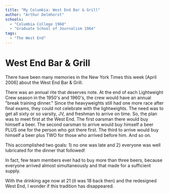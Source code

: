 ```yaml
---
title: "My Columbia: West End Bar & Grill"
author: "Arthur Delmhorst"
schools:
  - "Columbia College 1960"
  - "Graduate School of Journalism 1964"
tags:
  - "The West End"
---
```


# West End Bar & Grill

There have been many memories in the New York Times this week [April 2006] about the West End Bar & Grill.

There was an annual rite that deserves note. At the end of each Lightweight Crew season in the 1950's and 1960's, the crew would have an annual "break training dinner." Since the heavyweights still had one more race after final exams, they could not celebrate with the lightweights. The need was to get all sixty or so varsity, JV, and freshman to arrive on time. So, the plan was to meet first at the West End. The first oarsman there would buy himself a beer. The second oarsman to arrive would buy himself a beer PLUS one for the person who got there first. The third to arrive would buy himself a beer plus TWO for those who arrived before him. And so on.

This accomplished two goals: 1) no one was late and 2} everyone was well lubricated for the dinner that followed!

In fact, few team members ever had to buy more than three beers, because everyone arrived almost simultaneously and that made for a sufficient supply.

With the drinking age now at 21 (it was 18 back then) and the redesigned West End, I wonder if this tradition has disappeared.
